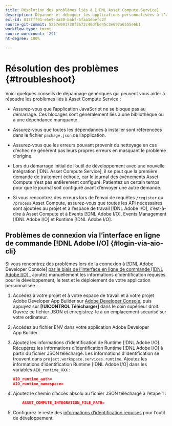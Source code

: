 ```yaml
---
title: Résolution des problèmes liés à [!DNL Asset Compute Service]
description: Dépanner et déboguer les applications personnalisées à l’aide d’ [!DNL Asset Compute Service].
exl-id: 017fff91-e5e9-4a30-babf-5faa1ebefc2f
source-git-commit: 5257e091730f3672c46dfbe45c3e697a6555e6b1
workflow-type: tm+mt
source-wordcount: '291'
ht-degree: 100%

---
```


# Résolution des problèmes {#troubleshoot}

Voici quelques conseils de dépannage génériques qui peuvent vous aider à résoudre les problèmes liés à Asset Compute Service :

* Assurez-vous que l’application JavaScript ne se bloque pas au démarrage. Ces blocages sont généralement liés à une bibliothèque ou à une dépendance manquante.
* Assurez-vous que toutes les dépendances à installer sont référencées dans le fichier `package.json` de l’application.
* Assurez-vous que les erreurs pouvant provenir du nettoyage en cas d’échec ne génèrent pas leurs propres erreurs en masquant le problème d’origine.

* Lors du démarrage initial de l’outil de développement avec une nouvelle intégration [!DNL Asset Compute Service], il se peut que la première demande de traitement échoue, car le journal des événements Asset Compute n’est pas entièrement configuré. Patientez un certain temps pour que le journal soit configuré avant d’envoyer une autre demande.
* Si vous rencontrez des erreurs lors de l’envoi de requêtes `/register` ou `/process` Asset Compute, assurez-vous que toutes les API nécessaires sont ajoutées au projet et à l’espace de travail [!DNL Adobe I/O], c’est-à-dire à Asset Compute et à Events [!DNL Adobe I/O], Events Management [!DNL Adobe I/O] et Runtime [!DNL Adobe I/O].

## Problèmes de connexion via l’interface en ligne de commande [!DNL Adobe I/O] {#login-via-aio-cli}

Si vous rencontrez des problèmes lors de la connexion à [!DNL Adobe Developer Console] [ par le biais de l’interface en ligne de commande  [!DNL Adobe I/O] ](https://developer.adobe.com/app-builder/docs/getting_started/first_app/#3-signing-in-from-cli), ajoutez manuellement les informations d’identification requises pour le développement, le test et le déploiement de votre application personnalisée :

1. Accédez à votre projet et à votre espace de travail et à votre projet Adobe Developer App Builder sur [Adobe Developer Console](https://console.adobe.io/), puis appuyez sur **[!UICONTROL Télécharger]** dans le coin supérieur droit. Ouvrez ce fichier JSON et enregistrez-le à un emplacement sécurisé sur votre ordinateur.

1. Accédez au fichier ENV dans votre application Adobe Developer App Builder.

1. Ajoutez les informations d’identification de Runtime [!DNL Adobe I/O]. Récupérez les informations d’identification Runtime [!DNL Adobe I/O] à partir du fichier JSON téléchargé. Les informations d’identification se trouvent dans `project.workspace.services.runtime`. Ajoutez les informations d’identification Runtime [!DNL Adobe I/O] dans les variables `AIO_runtime_XXX` :

   ```json
   AIO_runtime_auth=
   AIO_runtime_namespace=
   ```

1. Ajoutez le chemin d’accès absolu au fichier JSON téléchargé à l’étape 1 :

   ```json
       ASSET_COMPUTE_INTEGRATION_FILE_PATH=
   ```

1. Configurez le reste des [informations d’identification requises](develop-custom-application.md) pour l’outil de développement.

<!-- TBD for later:
Add any best practices for developers in this section:
* Any items to take care of when creating projects.
* Any naming conventions, reserved keywords, etc.?
* Any terms that can become a source of confusion later based on our OOTB naming.

* If required, add limitations for custom applications and spin those off as best practices.
* Do NOT borrow any content from https://git.corp.adobe.com/nui/nui/blob/master/doc/worker_api.md. It is outdated and irrelevant for 3rd party custom applications.
-->
